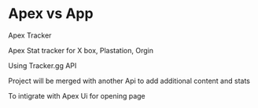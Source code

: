 # Apex vs App

Apex Tracker

Apex Stat tracker for X box, Plastation, Orgin

Using Tracker.gg API

Project will be merged with another Api to add additional content and stats

To intigrate with Apex Ui for opening page
